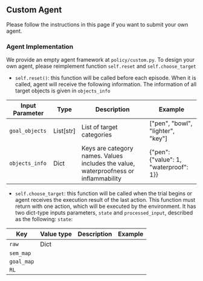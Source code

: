 ## Custom Agent

Please follow the instructions in this page if you want to submit your own agent.
### Agent Implementation

We provide an empty agent framework at `policy/custom.py`. To design your own agent, please reimplement function `self.reset` and `self.choose_target`
* `self.reset()`: this function will be called before each episode. When it is called, agent will receive the following information. The information of all target objects is given in `objects_info`

| Input Parameter    | Type | Description | Example  |  
|-------------|------------------|------------------|------------------|  
| `goal_objects`     | List[str]             | List of target categories |  ["pen", "bowl", "lighter", "key"]       |  
| `objects_info` | Dict             | Keys are category names. Values includes the value, waterproofness or inflammability    | {"pen":{"value": 1, "waterproof": 1}}  |

* `self.choose_target`: this function will be called when the trial begins or agent receives the execution result of the last action. This function must return with one action, which will be executed by the environment. It has two dict-type inputs parameters, `state` and `processed_input`, described as the following:
`state`:

| Key    | Value type | Description | Example  |  
|-------------|------------------|------------------|------------------|  
| `raw`     | Dict    |  |  |  
| `sem_map` |     |   |   |
| `goal_map` |     |   |   |
| `RL` |     |   |   |
